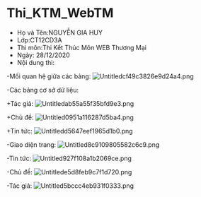 # Thi_KTM_WebTM
  + Họ và Tên:NGUYỄN GIA HUY 
  + Lớp:CT12CD3A
  + Thi môn:Thi Kết Thúc Môn WEB Thương Mại
  + Ngày: 28/12/2020
  + Nội dung thi:
  
  -Mối quan hệ giữa các bảng:
  <img src="https://www.upsieutoc.com/images/2020/12/28/Untitledcf49c3826e9d24a4.png" alt="Untitledcf49c3826e9d24a4.png" border="0" />
  
  -Các bảng cơ sở dữ liệu:
  
  +Tác giả:
  <img src="https://www.upsieutoc.com/images/2020/12/28/Untitledab55a55f35bfd9e3.png" alt="Untitledab55a55f35bfd9e3.png" border="0" />
  
  +Chủ đề:
  <img src="https://www.upsieutoc.com/images/2020/12/28/Untitled0951a116287d5ba4.png" alt="Untitled0951a116287d5ba4.png" border="0" />
  
  +Tin tức:
  <img src="https://www.upsieutoc.com/images/2020/12/28/Untitledd5647eef1965d1b0.png" alt="Untitledd5647eef1965d1b0.png" border="0" />
  
  -Giao diện trang:
  <img src="https://www.upsieutoc.com/images/2020/12/28/Untitled8c9109805582c6c9.png" alt="Untitled8c9109805582c6c9.png" border="0" />
  
  -Tin tức:
  <img src="https://www.upsieutoc.com/images/2020/12/28/Untitled927f108a1b2069ce.png" alt="Untitled927f108a1b2069ce.png" border="0" />
  
  -Chủ đề:
  <img src="https://www.upsieutoc.com/images/2020/12/28/Untitlede5d8feb9c7f1d720.png" alt="Untitlede5d8feb9c7f1d720.png" border="0" />
  
  -Tác giả:
  <img src="https://www.upsieutoc.com/images/2020/12/28/Untitled5bccc4eb931f0333.png" alt="Untitled5bccc4eb931f0333.png" border="0" />
  
  
